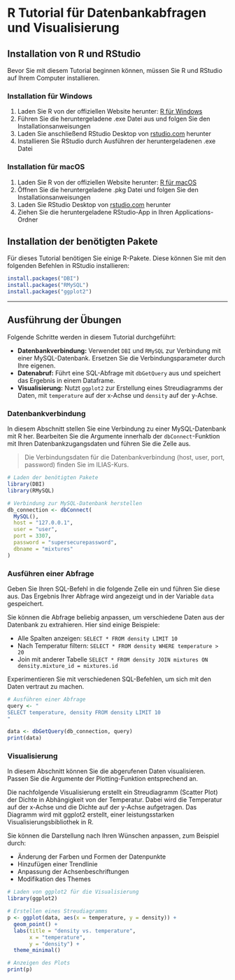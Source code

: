 # R Tutorial für Datenbankabfragen und Visualisierung

## Installation von R und RStudio

Bevor Sie mit diesem Tutorial beginnen können, müssen Sie R und RStudio auf Ihrem Computer installieren.

### Installation für Windows

1. Laden Sie R von der offiziellen Website herunter: [R für Windows](https://cran.r-project.org/bin/windows/base/)
2. Führen Sie die heruntergeladene .exe Datei aus und folgen Sie den Installationsanweisungen
3. Laden Sie anschließend RStudio Desktop von [rstudio.com](https://www.rstudio.com/products/rstudio/download/) herunter
4. Installieren Sie RStudio durch Ausführen der heruntergeladenen .exe Datei

### Installation für macOS

1. Laden Sie R von der offiziellen Website herunter: [R für macOS](https://cran.r-project.org/bin/macosx/)
2. Öffnen Sie die heruntergeladene .pkg Datei und folgen Sie den Installationsanweisungen
3. Laden Sie RStudio Desktop von [rstudio.com](https://www.rstudio.com/products/rstudio/download/) herunter
4. Ziehen Sie die heruntergeladene RStudio-App in Ihren Applications-Ordner

## Installation der benötigten Pakete

Für dieses Tutorial benötigen Sie einige R-Pakete. Diese können Sie mit den folgenden Befehlen in RStudio installieren:

```r
install.packages("DBI")
install.packages("RMySQL")
install.packages("ggplot2")
```

---

## Ausführung der Übungen

Folgende Schritte werden in diesem Tutorial durchgeführt:

- **Datenbankverbindung:** Verwendet `DBI` und `RMySQL` zur Verbindung mit einer MySQL-Datenbank. Ersetzen Sie die Verbindungsparameter durch Ihre eigenen.
- **Datenabruf:** Führt eine SQL-Abfrage mit `dbGetQuery` aus und speichert das Ergebnis in einem Dataframe.
- **Visualisierung:** Nutzt `ggplot2` zur Erstellung eines Streudiagramms der Daten, mit `temperature` auf der x-Achse und `density` auf der y-Achse.

### Datenbankverbindung

In diesem Abschnitt stellen Sie eine Verbindung zu einer MySQL-Datenbank mit R her. Bearbeiten Sie die Argumente innerhalb der `dbConnect`-Funktion mit Ihren Datenbankzugangsdaten und führen Sie die Zelle aus.

>Die Verbindungsdaten für die Datenbankverbindung (host, user, port, password) finden Sie im ILIAS-Kurs.



```r
# Laden der benötigten Pakete
library(DBI)
library(RMySQL)

# Verbindung zur MySQL-Datenbank herstellen
db_connection <- dbConnect(
  MySQL(),
  host = "127.0.0.1",
  user = "user",
  port = 3307,
  password = "supersecurepassword",
  dbname = "mixtures"
)
```

### Ausführen einer Abfrage

Geben Sie Ihren SQL-Befehl in die folgende Zelle ein und führen Sie diese aus. Das Ergebnis Ihrer Abfrage wird angezeigt und in der Variable `data` gespeichert.

Sie können die Abfrage beliebig anpassen, um verschiedene Daten aus der Datenbank zu extrahieren. Hier sind einige Beispiele:

- Alle Spalten anzeigen: `SELECT * FROM density LIMIT 10`
- Nach Temperatur filtern: `SELECT * FROM density WHERE temperature > 20`
- Join mit anderer Tabelle `SELECT * FROM density JOIN mixtures ON density.mixture_id = mixtures.id`

Experimentieren Sie mit verschiedenen SQL-Befehlen, um sich mit den Daten vertraut zu machen.

```r
# Ausführen einer Abfrage
query <- "
SELECT temperature, density FROM density LIMIT 10
"

data <- dbGetQuery(db_connection, query)
print(data)
```

### Visualisierung

In diesem Abschnitt können Sie die abgerufenen Daten visualisieren. Passen Sie die Argumente der Plotting-Funktion entsprechend an.

Die nachfolgende Visualisierung erstellt ein Streudiagramm (Scatter Plot) der Dichte in Abhängigkeit von der Temperatur. Dabei wird die Temperatur auf der x-Achse und die Dichte auf der y-Achse aufgetragen. Das Diagramm wird mit ggplot2 erstellt, einer leistungsstarken Visualisierungsbibliothek in R.

Sie können die Darstellung nach Ihren Wünschen anpassen, zum Beispiel durch:
- Änderung der Farben und Formen der Datenpunkte
- Hinzufügen einer Trendlinie
- Anpassung der Achsenbeschriftungen
- Modifikation des Themes

```r
# Laden von ggplot2 für die Visualisierung
library(ggplot2)

# Erstellen eines Streudiagramms
p <- ggplot(data, aes(x = temperature, y = density)) +
  geom_point() +
  labs(title = "density vs. temperature",
       x = "temperature",
       y = "density") +
  theme_minimal()

# Anzeigen des Plots
print(p)
```
